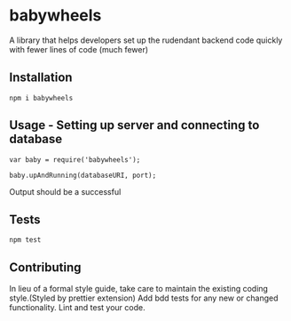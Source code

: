 # babywheels

A library that helps developers set up the rudendant backend code quickly
with fewer lines of code (much fewer)

## Installation

`npm i babywheels`

## Usage - Setting up server and connecting to database

    var baby = require('babywheels');

    baby.upAndRunning(databaseURI, port);

Output should be a successful

## Tests

`npm test`

## Contributing

In lieu of a formal style guide, take care to maintain the existing coding style.(Styled by prettier extension) Add bdd tests for any new or changed functionality. Lint and test your code.
